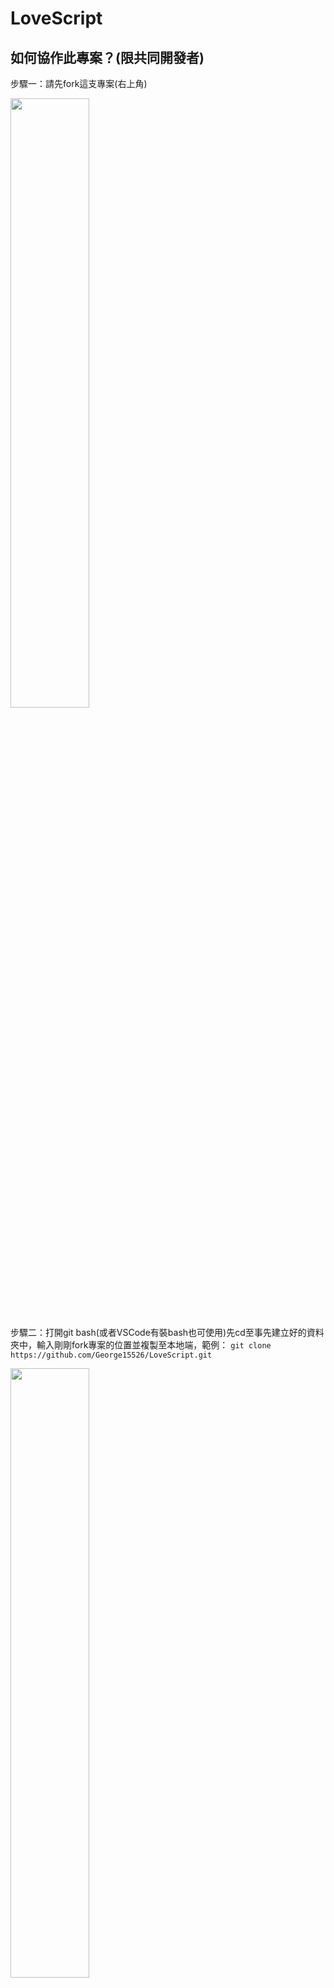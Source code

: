 # LoveScript

## 如何協作此專案？(限共同開發者)

步驟一：請先fork這支專案(右上角)

<img height="50%" src="https://github.com/user-attachments/assets/f68a706d-2d29-4b77-ba78-7ae72e3fd600" />

步驟二：打開git bash(或者VSCode有裝bash也可使用)先cd至事先建立好的資料夾中，輸入剛剛fork專案的位置並複製至本地端，範例： `git clone https://github.com/George15526/LoveScript.git`

<img height="50%" src="https://github.com/user-attachments/assets/6e491b4a-2618-4ede-bba3-d50a679df5dc" />

步驟三：打開Unity Hub，左側選單選擇Project，並在右上點擊"Add"，選擇"Add project from disk"，選擇剛剛clone下來的資料夾位置

<img height="50%" src="https://github.com/user-attachments/assets/1f53bd0e-9cdf-46e6-b2ac-ff56afc36d4f" />

步驟四：若有發現Unity Hub的Project裡面有LoveScript名字的專案，即可雙擊開啟專案並開始開發囉~

> 注意：在正式開發專案前，請各位確定是否將自己的專案分支改至dev，檢查方式為輸入`git branch`，若不是dev，則請輸入指令`git checkout -b dev`，即可轉至分支dev
> 注意：若在VSCode的話，在畫面的左下角可更容易知道現在的分支狀況

> <img height="50%" src="https://github.com/user-attachments/assets/ba01decf-3d10-4a6e-8a71-16fbbb8d35d4" />

## 專案資料夾結構(協作者必看！！)

~~~
Assets/
├── Resources/
│   ├── Fonts/               # 儲存字體相關
│   │   ├── FontGenerator/   # 儲存 TMP_FontAsset
│   │   │   ├── MINGLIU--確認.asset
│   │   │   └── MINGLIU--按任意鍵開始遊戲.asset
│   │   │
│   │   └── FontStyle/       # 儲存字體檔案 (.TTC/.ttf/.otf)
│   │       └── MINGLIU.TTC
│   │
│   ├── Sprites/             # 2D 精靈圖像或 UI 資源(目前未分類，下次更新會加入)
│   │   ├── Icons/
│   │   │   ├── Arrow-Previous.png
│   │   │   └── Exit.png
│   │   └── Backgrounds/     # 背景圖片放置區
│   │       └── MainMenuBackground.jpg
│   │
│   ├── Audio/               # 音效與音樂(預計加入，未新增資料夾)
│   │   ├── BGM/             # 此為示例
│   │   │   └── MainTheme.mp3
│   │   └── SFX/
│   │       └── ButtonClick.wav
│   │
│   │
│   └── Data/                # 遊戲配置或數據文件(預計加入，未新增資料夾)
│       ├── GameConfig.json  # 此為示例
│       └── Localization/
│           └── zh_TW.json 
│
├── Scripts/                 # 腳本文件
│   ├── Menu/
│   │   ├── ButtonPlayTextSetter.cs
│   │   ├── PlayGameHandler.cs
│   │   ├── QuitGameHandler.cs
│   │   └── TextEffect.cs
│   └── SubMenu/
│       ├── ButtonSubmitTextSetter.cs
│       ├── ReturnButtonEvent.cs
│       └── SubmitButtonEvent.cs
│
├── Editor/                  # 腳本文件
│   └── EventSystemChecker.cs
│
├── Scenes/                  # 遊戲場景檔案
│   ├── MainMenu.unity
│   └── Game.unity
│
└── TextMesh Pro/            # 下載TextMesh Pro套件後自動生成，不可更動
~~~

## Git如何使用？(給還不會使用或不太熟悉git的人服用)

以此專案為例，假設已經跟著上面的說明成功將專案clone下來後，接下來就只需要特別記三項事情(最常用)
1. git add + 要新增的檔案位置 => 新增剛剛改動的檔案
2. git commit -m "這裡放剛剛新增檔案的相關說明" => 在git中留言剛剛新增檔案的相關詳細說明(說明改動了什麼，新增？重構？樣式更改？等等其他)
3. git push -u origin dev => 將剛剛的新增並留言完畢的git檔，推至遠端的git repository的dev分支

> 例子：(branch -> dev)
> git add Assets/
> git commit -m "add a person in project"
> git push -u origin dev

而在之後專案已經clone到本地端情況下，在每一次的協作中，請一定要先至GitHub倉庫中，查看是否需要更新程式碼(有可能其他協作者有更新東西在dev中，或者經過code review後合併至專案的主要main分支中)，若需要更新程式碼，則需要在改動程式碼前，輸入`git pull`，先將更新的程式碼抓取下來，再做改動會比較好哦~